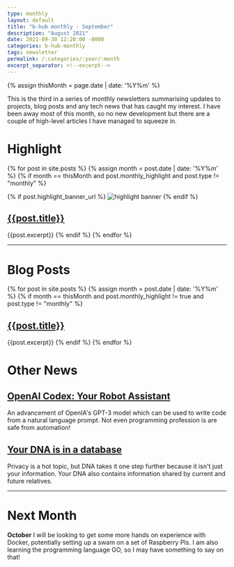 ```yaml
---
type: monthly
layout: default
title: "b-hub monthly - September"
description: "August 2021"
date: 2021-09-30 12:20:00 -0000
categories: b-hub-monthly
tags: newsletter
permalink: /:categories/:year/:month
excerpt_separator: <!--excerpt-->
---
```


{% assign thisMonth = page.date | date: '%Y%m' %}

This is the third in a series of monthly newsletters summarising updates to projects, blog posts and any tech news that has caught my interest. I have been away most of this month, so no new development but there are a couple of high-level articles I have managed to squeeze in.

<!--excerpt-->

# Highlight

{% for post in site.posts %}
    {% assign month = post.date | date: '%Y%m' %}
    {% if month == thisMonth and post.monthly_highlight and post.type != "monthly" %}

{% if post.highlight_banner_url %}
![highlight banner]({{post.highlight_banner_url}})
{% endif %}

## [{{post.title}}]({{post.url}})

{{post.excerpt}}
    {% endif %}
{% endfor %}

---

# Blog Posts

{% for post in site.posts %}
    {% assign month = post.date | date: '%Y%m' %}
    {% if month == thisMonth and post.monthly_highlight != true and post.type != "monthly" %}
## [{{post.title}}]({{post.url}})

{{post.excerpt}}
    {% endif %}
{% endfor %}

# Other News

## [OpenAI Codex: Your Robot Assistant](https://www.youtube.com/watch?v=81rBzfbFLiE)

An advancement of OpenIA's GPT-3 model which can be used to write code from a natural language prompt. Not even programming profession is are safe from automation!

## [Your DNA is in a database](https://www.youtube.com/watch?v=KT18KJouHWg)

Privacy is a hot topic, but DNA takes it one step further because it isn't just your information. Your DNA also contains information shared by current and future relatives.

---

# Next Month

**October** I will be looking to get some more hands on experience with Docker, potentially setting up a swam on a set of Raspberry PIs. I am also learning the programming language GO, so I may have something to say on that!

